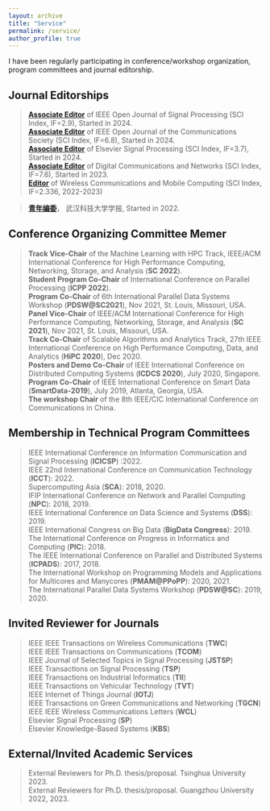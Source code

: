 ```yaml
---
layout: archive
title: "Service"
permalink: /service/
author_profile: true
---
```


I have been regularly participating in conference/workshop organization, program committees and journal editorship.

Journal Editorships
---

> **<a href="https://signalprocessingsociety.org/publications-resources/ieee-open-journal-signal-processing/editorial-board">Associate Editor</a>** of IEEE Open Journal of Signal Processing (SCI Index, IF=2.9), Started in 2024.<br>
> **<a href="https://www.comsoc.org/publications/journals/ieee-ojcoms/ieee-open-journal-communications-society-editorial-board">Associate Editor</a>** of IEEE Open Journal of the Communications Society (SCI Index, IF=6.8), Started in 2024.<br>
> **<a href="https://www.sciencedirect.com/journal/signal-processing/about/editorial-board">Associate Editor</a>** of Elsevier Signal Processing (SCI Index, IF=3.7), Started in 2024.<br>
> **<a href="https://www.keaipublishing.com/en/journals/digital-communications-and-networks/editorial-board/">Associate Editor</a>** of Digital Communications and Networks (SCI Index, IF=7.6), Started in 2023.<br>
> **<a href="https://www.hindawi.com/journals/wcmc/editors/">Editor</a>** of Wireless Communications and Mobile Computing (SCI Index, IF=2.336, 2022-2023)<br>
<!--
> **Associate Editor** of IEEE Transactions on Parallel and Distributed Systems (SCI Index, IF=2.69), Started in Jan 2022.<br>
> **Guest Editor** of Concurrency and Computation: Practice and Experience (SCI Index, IF=1.83), Started in 2022.<br>
-->
> **<a href="http://wkdxb.wust.edu.cn/wkd_zr/ch/reader/view_news.aspx?id=20230831144843001/">青年编委</a>**， 武汉科技大学学报, Started in 2022.

Conference Organizing Committee Memer
---
> **Track Vice-Chair** of the Machine Learning with HPC Track, IEEE/ACM International Conference for High
Performance Computing, Networking, Storage, and Analysis (**SC 2022**).<br>
**Student Program Co-Chair** of International Conference on Parallel Processing (**ICPP 2022**).<br>
**Program Co-Chair** of 6th International Parallel Data Systems Workshop (**PDSW@SC2021**), Nov 2021,
St. Louis, Missouri, USA.<br>
**Panel Vice-Chair** of IEEE/ACM International Conference for High Performance Computing, Networking,
Storage, and Analysis (**SC 2021**), Nov 2021, St. Louis, Missouri, USA.<br>
**Track Co-Chair** of Scalable Algorithms and Analytics Track, 27th IEEE International Conference on High
Performance Computing, Data, and Analytics (**HiPC 2020**), Dec 2020.<br>
**Posters and Demo Co-Chair** of IEEE International Conference on Distributed Computing Systems (**ICDCS 2020**), July 2020, Singapore.<br>
**Program Co-Chair** of IEEE International Conference on Smart Data (**SmartData-2019**), July 2019, Atlanta, Georgia, USA.<br>
**The workshop Chair** of the 8th IEEE/CIC International Conference on Communications in China.

Membership in Technical Program Committees
---

> IEEE International Conference on Information Communication and Signal Processing (**ICICSP**) :2022.<br>
IEEE 22nd International Conference on Communication Technology (**ICCT**): 2022.<br>
Supercomputing Asia (**SCA**): 2018, 2020.<br>
IFIP International Conference on Network and Parallel Computing (**NPC**): 2018, 2019.<br>
IEEE International Conference on Data Science and Systems (**DSS**): 2019.<br>
IEEE International Congress on Big Data (**BigData Congress**): 2019.<br>
The International Conference on Progress in Informatics and Computing (**PIC**): 2018.<br>
The IEEE International Conference on Parallel and Distributed Systems (**ICPADS**): 2017, 2018.<br>
The International Workshop on Programming Models and Applications for Multicores and Manycores (**PMAM@PPoPP**): 2020, 2021.<br>
The International Parallel Data Systems Workshop (**PDSW@SC**): 2019, 2020.<br>



Invited Reviewer for Journals
-----------
 
> IEEE IEEE Transactions on Wireless Communications (**TWC**)<br>
IEEE IEEE Transactions on Communications (**TCOM**)<br>
IEEE Journal of Selected Topics in Signal Processing (**JSTSP**)<br>
IEEE Transactions on Signal Processing (**TSP**)<br>
IEEE Transactions on Industrial Informatics (**TII**)<br>
IEEE Transactions on Vehicular Technology (**TVT**)<br>
IEEE Internet of Things Journal (**IOTJ**)<br>
IEEE Transactions on Green Communications and Networking (**TGCN**)<br>
IEEE IEEE Wireless Communications Letters (**WCL**)<br>
Elsevier Signal Processing (**SP**)<br>
Elsevier Knowledge-Based Systems (**KBS**)<br>



External/Invited Academic Services
---
> External Reviewers for Ph.D. thesis/proposal. Tsinghua University 2023.<br>
> External Reviewers for Ph.D. thesis/proposal. Guangzhou University 2022, 2023.<br>
<!-- Member of China Computer Federation (CCF) Technical Committee on HPC. One of the two members from Shenzhen University (2018 – present).
-->

